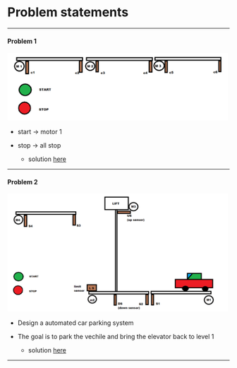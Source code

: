 # Problem statements
---
#### Problem 1

<img src="../../../assets/images/mitsubishi/problems/1.png" alt="problems/1.png" width="500"/>

- start -> motor 1 
- stop -> all stop

  - solution [here](../../mitshubishi/programs/problem1.gx3)

---

#### Problem 2

<img src="../../../assets/images/mitsubishi/problems/2.png" alt="problems/2.png" width="500"/>

- Design a automated car parking system
- The goal is to park the vechile and bring the elevator back to level 1

  - solution [here](../../mitshubishi/programs/problem2.gx3)

---

